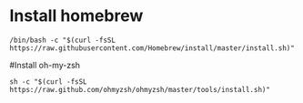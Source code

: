 # Install homebrew
```
/bin/bash -c "$(curl -fsSL https://raw.githubusercontent.com/Homebrew/install/master/install.sh)"
```

#Install oh-my-zsh
```
sh -c "$(curl -fsSL https://raw.github.com/ohmyzsh/ohmyzsh/master/tools/install.sh)"
```
